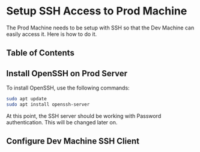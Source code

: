 # Setup SSH Access to Prod Machine

The Prod Machine needs to be setup with SSH so that the Dev Machine can easily access it. Here is how to do it.

## Table of Contents

## Install OpenSSH on Prod Server

To install OpenSSH, use the following commands:

```bash
sudo apt update
sudo apt install openssh-server
```

At this point, the SSH server should be working with Password authentication. This will be changed later on.

## Configure Dev Machine SSH Client